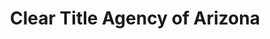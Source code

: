 ---
title: "Clear Title Agency of Arizona"
url: /glendale/clear-title-agency-of-arizona/
shop: Leiher
---